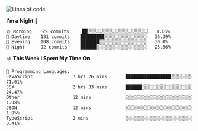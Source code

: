 <!--START_SECTION:waka-->
![Lines of code](https://img.shields.io/badge/From%20Hello%20World%20I%27ve%20Written-151460%20lines%20of%20code-blue)

**I'm a Night 🦉** 

```text
🌞 Morning    29 commits     ██░░░░░░░░░░░░░░░░░░░░░░░   8.06% 
🌆 Daytime    131 commits    █████████░░░░░░░░░░░░░░░░   36.39% 
🌃 Evening    108 commits    ███████░░░░░░░░░░░░░░░░░░   30.0% 
🌙 Night      92 commits     ██████░░░░░░░░░░░░░░░░░░░   25.56%

```


📊 **This Week I Spent My Time On** 

```text
💬 Programming Languages: 
JavaScript               7 hrs 26 mins       █████████████████░░░░░░░░   71.01% 
JSX                      2 hrs 33 mins       ██████░░░░░░░░░░░░░░░░░░░   24.47% 
Other                    12 mins             ░░░░░░░░░░░░░░░░░░░░░░░░░   1.98% 
JSON                     12 mins             ░░░░░░░░░░░░░░░░░░░░░░░░░   1.95% 
TypeScript               2 mins              ░░░░░░░░░░░░░░░░░░░░░░░░░   0.41%

```


<!--END_SECTION:waka-->
